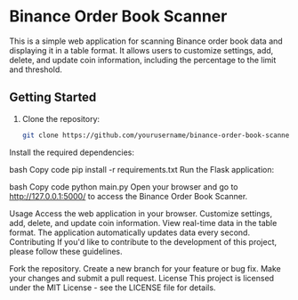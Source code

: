 
# Binance Order Book Scanner

This is a simple web application for scanning Binance order book data and displaying it in a table format. It allows users to customize settings, add, delete, and update coin information, including the percentage to the limit and threshold.

## Getting Started

1. Clone the repository:
   ```bash
   git clone https://github.com/yourusername/binance-order-book-scanner.git
Install the required dependencies:

bash
Copy code
pip install -r requirements.txt
Run the Flask application:

bash
Copy code
python main.py
Open your browser and go to http://127.0.0.1:5000/ to access the Binance Order Book Scanner.

Usage
Access the web application in your browser.
Customize settings, add, delete, and update coin information.
View real-time data in the table format.
The application automatically updates data every second.
Contributing
If you'd like to contribute to the development of this project, please follow these guidelines.

Fork the repository.
Create a new branch for your feature or bug fix.
Make your changes and submit a pull request.
License
This project is licensed under the MIT License - see the LICENSE file for details.
